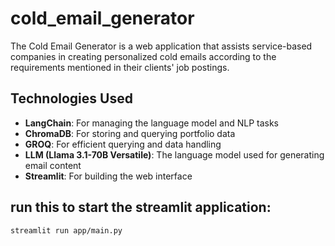 # cold_email_generator

The Cold Email Generator is a web application that assists service-based companies in creating personalized cold emails according to the requirements mentioned in their clients' job postings.

## Technologies Used

- **LangChain**: For managing the language model and NLP tasks
- **ChromaDB**: For storing and querying portfolio data
- **GROQ**: For efficient querying and data handling
- **LLM (Llama 3.1-70B Versatile)**: The language model used for generating email content
- **Streamlit**: For building the web interface

## run this to start the streamlit application:
```bash
streamlit run app/main.py
